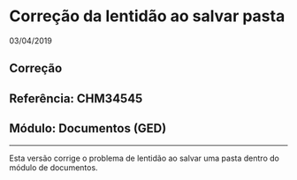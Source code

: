 # Correção da lentidão ao salvar pasta
03/04/2019
## Correção
## Referência: CHM34545
## Módulo: Documentos (GED)
***

Esta versão corrige o problema de lentidão ao salvar uma pasta dentro do módulo de documentos.